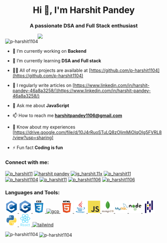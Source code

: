 


<h1 align="center">Hi 👋, I'm Harshit Pandey</h1>
<h3 align="center">A passionate DSA and Full Stack enthusiast</h3>
<img src="https://camo.githubusercontent.com/88adc7c88c9d3dba7479020846ed35d13410e3707c7f149e1c6140cc6beaef9a/68747470733a2f2f70687973696373677572756b756c2e66696c65732e776f726470726573732e636f6d2f323031392f30322f6368617261637465722d312e676966" width="400" align="right">

<p align="left"> <img src="https://komarev.com/ghpvc/?username=p-harshit1104&label=Profile%20views&color=0e75b6&style=flat" alt="p-harshit1104" /> </p>

- 🔭 I’m currently working on **Backend**

- 🌱 I’m currently learning **DSA and Full stack**

- 👨‍💻 All of my projects are available at [https://github.com/p-harshit1104](https://github.com/p-harshit1104)

- 📝 I regularly write articles on [https://www.linkedin.com/in/harshit-pandey-46a8a3258/](https://www.linkedin.com/in/harshit-pandey-46a8a3258/)

- 💬 Ask me about **JavaScript**

- 📫 How to reach me **harshitpandey1106@gmail.com**

- 📄 Know about my experiences [https://drive.google.com/file/d/10J4rRuoSTuLQ8zOIjmMiOIqOIg5FVRL8/view?usp=sharing]

- ⚡ Fun fact **Coding is fun**

<h3 align="left">Connect with me:</h3>
<p align="left">
<a href="https://twitter.com/p_harshit11" target="blank"><img align="center" src="https://raw.githubusercontent.com/rahuldkjain/github-profile-readme-generator/master/src/images/icons/Social/twitter.svg" alt="p_harshit11" height="30" width="40" /></a>
<a href="https://www.linkedin.com/in/harshit-pandey-46a8a3258/" target="blank"><img align="center" src="https://raw.githubusercontent.com/rahuldkjain/github-profile-readme-generator/master/src/images/icons/Social/linked-in-alt.svg" alt="harshit pandey" height="30" width="40" /></a>
<a href="https://instagram.com/ig_harshit.11x" target="blank"><img align="center" src="https://raw.githubusercontent.com/rahuldkjain/github-profile-readme-generator/master/src/images/icons/Social/instagram.svg" alt="ig_harshit.11x" height="30" width="40" /></a>
<a href="https://www.codechef.com/users/p_harshit11" target="blank"><img align="center" src="https://cdn.jsdelivr.net/npm/simple-icons@3.1.0/icons/codechef.svg" alt="p_harshit11" height="30" width="40" /></a>
<a href="https://www.hackerrank.com/p_harshit1104" target="blank"><img align="center" src="https://raw.githubusercontent.com/rahuldkjain/github-profile-readme-generator/master/src/images/icons/Social/hackerrank.svg" alt="p_harshit1104" height="30" width="40" /></a>
<a href="https://codeforces.com/profile/p_harshit11" target="blank"><img align="center" src="https://raw.githubusercontent.com/rahuldkjain/github-profile-readme-generator/master/src/images/icons/Social/codeforces.svg" alt="p_harshit11" height="30" width="40" /></a>
<a href="https://www.leetcode.com/p_harshit1106" target="blank"><img align="center" src="https://raw.githubusercontent.com/rahuldkjain/github-profile-readme-generator/master/src/images/icons/Social/leet-code.svg" alt="p_harshit1106" height="30" width="40" /></a>
<a href="https://discord.gg/p_harshit1106" target="blank"><img align="center" src="https://raw.githubusercontent.com/rahuldkjain/github-profile-readme-generator/master/src/images/icons/Social/discord.svg" alt="p_harshit1106" height="30" width="40" /></a>
</p>

<h3 align="left">Languages and Tools:</h3>
<p align="left"> <a href="https://www.cprogramming.com/" target="_blank" rel="noreferrer"> <img src="https://raw.githubusercontent.com/devicons/devicon/master/icons/c/c-original.svg" alt="c" width="40" height="40"/> </a> <a href="https://www.w3schools.com/cpp/" target="_blank" rel="noreferrer"> <img src="https://raw.githubusercontent.com/devicons/devicon/master/icons/cplusplus/cplusplus-original.svg" alt="cplusplus" width="40" height="40"/> </a> <a href="https://www.w3schools.com/css/" target="_blank" rel="noreferrer"> <img src="https://raw.githubusercontent.com/devicons/devicon/master/icons/css3/css3-original-wordmark.svg" alt="css3" width="40" height="40"/> </a> <a href="https://cloud.google.com" target="_blank" rel="noreferrer"> <img src="https://www.vectorlogo.zone/logos/google_cloud/google_cloud-icon.svg" alt="gcp" width="40" height="40"/> </a> <a href="https://www.w3.org/html/" target="_blank" rel="noreferrer"> <img src="https://raw.githubusercontent.com/devicons/devicon/master/icons/html5/html5-original-wordmark.svg" alt="html5" width="40" height="40"/> </a> <a href="https://www.java.com" target="_blank" rel="noreferrer"> <img src="https://raw.githubusercontent.com/devicons/devicon/master/icons/java/java-original.svg" alt="java" width="40" height="40"/> </a> <a href="https://developer.mozilla.org/en-US/docs/Web/JavaScript" target="_blank" rel="noreferrer"> <img src="https://raw.githubusercontent.com/devicons/devicon/master/icons/javascript/javascript-original.svg" alt="javascript" width="40" height="40"/> </a> <a href="https://www.mongodb.com/" target="_blank" rel="noreferrer"> <img src="https://raw.githubusercontent.com/devicons/devicon/master/icons/mongodb/mongodb-original-wordmark.svg" alt="mongodb" width="40" height="40"/> </a> <a href="https://www.mysql.com/" target="_blank" rel="noreferrer"> <img src="https://raw.githubusercontent.com/devicons/devicon/master/icons/mysql/mysql-original-wordmark.svg" alt="mysql" width="40" height="40"/> </a> <a href="https://nodejs.org" target="_blank" rel="noreferrer"> <img src="https://raw.githubusercontent.com/devicons/devicon/master/icons/nodejs/nodejs-original-wordmark.svg" alt="nodejs" width="40" height="40"/> </a> <a href="https://pandas.pydata.org/" target="_blank" rel="noreferrer"> <img src="https://raw.githubusercontent.com/devicons/devicon/2ae2a900d2f041da66e950e4d48052658d850630/icons/pandas/pandas-original.svg" alt="pandas" width="40" height="40"/> </a> <a href="https://www.python.org" target="_blank" rel="noreferrer"> <img src="https://raw.githubusercontent.com/devicons/devicon/master/icons/python/python-original.svg" alt="python" width="40" height="40"/> </a> <a href="https://reactjs.org/" target="_blank" rel="noreferrer"> <img src="https://raw.githubusercontent.com/devicons/devicon/master/icons/react/react-original-wordmark.svg" alt="react" width="40" height="40"/> </a> <a href="https://tailwindcss.com/" target="_blank" rel="noreferrer"> <img src="https://www.vectorlogo.zone/logos/tailwindcss/tailwindcss-icon.svg" alt="tailwind" width="40" height="40"/> </a> </p>

<p><img align="left" src="https://github-readme-stats.vercel.app/api/top-langs?username=p-harshit1104&show_icons=true&locale=en&layout=compact" alt="p-harshit1104" /></p>

<p>&nbsp;<img align="center" src="https://github-readme-stats.vercel.app/api?username=p-harshit1104&show_icons=true&locale=en" alt="p-harshit1104" /></p>
